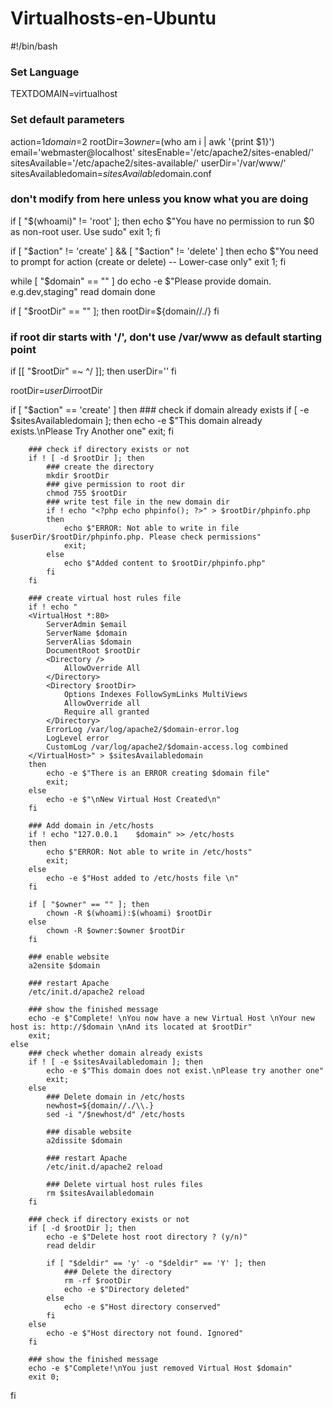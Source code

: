 # Virtualhosts-en-Ubuntu

#!/bin/bash
### Set Language
TEXTDOMAIN=virtualhost

### Set default parameters
action=$1
domain=$2
rootDir=$3
owner=$(who am i | awk '{print $1}')
email='webmaster@localhost'
sitesEnable='/etc/apache2/sites-enabled/'
sitesAvailable='/etc/apache2/sites-available/'
userDir='/var/www/'
sitesAvailabledomain=$sitesAvailable$domain.conf

### don't modify from here unless you know what you are doing ####

if [ "$(whoami)" != 'root' ]; then
	echo $"You have no permission to run $0 as non-root user. Use sudo"
		exit 1;
fi

if [ "$action" != 'create' ] && [ "$action" != 'delete' ]
	then
		echo $"You need to prompt for action (create or delete) -- Lower-case only"
		exit 1;
fi

while [ "$domain" == "" ]
do
	echo -e $"Please provide domain. e.g.dev,staging"
	read domain
done

if [ "$rootDir" == "" ]; then
	rootDir=${domain//./}
fi

### if root dir starts with '/', don't use /var/www as default starting point
if [[ "$rootDir" =~ ^/ ]]; then
	userDir=''
fi

rootDir=$userDir$rootDir

if [ "$action" == 'create' ]
	then
		### check if domain already exists
		if [ -e $sitesAvailabledomain ]; then
			echo -e $"This domain already exists.\nPlease Try Another one"
			exit;
		fi

		### check if directory exists or not
		if ! [ -d $rootDir ]; then
			### create the directory
			mkdir $rootDir
			### give permission to root dir
			chmod 755 $rootDir
			### write test file in the new domain dir
			if ! echo "<?php echo phpinfo(); ?>" > $rootDir/phpinfo.php
			then
				echo $"ERROR: Not able to write in file $userDir/$rootDir/phpinfo.php. Please check permissions"
				exit;
			else
				echo $"Added content to $rootDir/phpinfo.php"
			fi
		fi

		### create virtual host rules file
		if ! echo "
		<VirtualHost *:80>
			ServerAdmin $email
			ServerName $domain
			ServerAlias $domain
			DocumentRoot $rootDir
			<Directory />
				AllowOverride All
			</Directory>
			<Directory $rootDir>
				Options Indexes FollowSymLinks MultiViews
				AllowOverride all
				Require all granted
			</Directory>
			ErrorLog /var/log/apache2/$domain-error.log
			LogLevel error
			CustomLog /var/log/apache2/$domain-access.log combined
		</VirtualHost>" > $sitesAvailabledomain
		then
			echo -e $"There is an ERROR creating $domain file"
			exit;
		else
			echo -e $"\nNew Virtual Host Created\n"
		fi

		### Add domain in /etc/hosts
		if ! echo "127.0.0.1	$domain" >> /etc/hosts
		then
			echo $"ERROR: Not able to write in /etc/hosts"
			exit;
		else
			echo -e $"Host added to /etc/hosts file \n"
		fi

		if [ "$owner" == "" ]; then
			chown -R $(whoami):$(whoami) $rootDir
		else
			chown -R $owner:$owner $rootDir
		fi

		### enable website
		a2ensite $domain

		### restart Apache
		/etc/init.d/apache2 reload

		### show the finished message
		echo -e $"Complete! \nYou now have a new Virtual Host \nYour new host is: http://$domain \nAnd its located at $rootDir"
		exit;
	else
		### check whether domain already exists
		if ! [ -e $sitesAvailabledomain ]; then
			echo -e $"This domain does not exist.\nPlease try another one"
			exit;
		else
			### Delete domain in /etc/hosts
			newhost=${domain//./\\.}
			sed -i "/$newhost/d" /etc/hosts

			### disable website
			a2dissite $domain

			### restart Apache
			/etc/init.d/apache2 reload

			### Delete virtual host rules files
			rm $sitesAvailabledomain
		fi

		### check if directory exists or not
		if [ -d $rootDir ]; then
			echo -e $"Delete host root directory ? (y/n)"
			read deldir

			if [ "$deldir" == 'y' -o "$deldir" == 'Y' ]; then
				### Delete the directory
				rm -rf $rootDir
				echo -e $"Directory deleted"
			else
				echo -e $"Host directory conserved"
			fi
		else
			echo -e $"Host directory not found. Ignored"
		fi

		### show the finished message
		echo -e $"Complete!\nYou just removed Virtual Host $domain"
		exit 0;
fi
